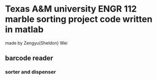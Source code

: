 # Texas A&M university ENGR 112 marble sorting project code written in matlab

made by Zengyu(Sheldon) Wei

## barcode reader


### sorter and dispenser

